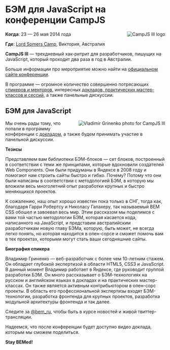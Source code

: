 # БЭМ для JavaScript на конференции CampJS

<img src="https://img-fotki.yandex.ru/get/17917/158800653.1/0_111ff7_6b7d579c_orig" alt="CampJS III logo" title="CampJS III logo" style="float: right; padding: 0 0 10px 10px;" />

**Когда**: 23 — 26 мая 2014 года

**Где**: [Lord Somers Camp](http://www.lordsomerscamp.com/), Виктория, Австралия

**CampJS III** — трехдневный хак-ритрит для разработчиков, пишущих на JavaScript, который проходит два раза в год в Австралии.

Больше информации про мероприятие можно найти на [официальном сайте конференции](http://campjs.com).

В программе — огромное количество совершенно потрясающих [спикеров и менторов](http://campjs.com/), интересных [докладов, практических мастер-классов и сессий](http://campjs.com/#sessions), а также панельные дискуссии.

## БЭМ для JavaScript

<img src="https://img-fotki.yandex.ru/get/16100/158800653.1/0_111ff8_76058a09_orig" alt="Vladimir Grinenko photo for CampJS III" title="Vladimir Grinenko photo for CampJS III" style="float:right; padding: 0 0 10px 10px;"/>

Мы очень рады тому, что попали в программу конференции с [докладом](http://campjs.com/#bem), а также будем принимать участие в панельной дискуссии.

**Тезисы**

Представляем вам библиотеки БЭМ-блоков — сет блоков, построенный в соответствии с теми же принципами, которые вдохновили создателей Web Components. Они были придуманы в Яндексе в 2008 году и помогают нам строить сайты быстро и гибко. Почему? Потому что они были написаны в соответствии с методологией БЭМ, в которую мы вложили весь многолетний опыт разработки крупных и быстро меняющихся проектов.

К сожалению, наш опыт хорошо известен пока только в СНГ, тогда как, благодаря Гарри Робертсу и Николасу Галахеру, так называемый BEM CSS обошел и завоевал весь мир. Этим рассказом мы поделимся с вами той частью методологии БЭМ, которая касается кода, написанного на JavaScript, и представим австралийским разработчикам новую главу БЭМа, которую, быть может, не всегда легко понять, но которая находится в опен-сорсе и сможет помочь вам в тех проектах, которыми могут стать ваши сегодняшние сайты.

**Биография спикера**

Владимир Гриненко — веб-разработчик с более чем 10-летним стажем. Он обладает глубокой экспертизой в области HTML5, CSS3 и JavaScript. В данный момент Владимир работает в Яндексе, где руководит группой разработки БЭМ. Он много рассказывает о БЭМ-технологиях на русском и английском языках в докладах и на практических мастер-классах. Он также является активным контрибьютором в опен-сорс проекты. В область его профессиональной экспертизы входят БЭМ-технологии, разработка фронтенда для крупных проектов, разработка модульной архитектуры фронтенда и так далее.

Следите за [@bem_ru](http://twitter.com/bem_ru), чтобы быть в курсе новостей и живой твиттер-трансляции.

Надеемся, что после конференции будет доступно видео доклада, которым мы сможем поделиться.

**Stay BEMed!**
